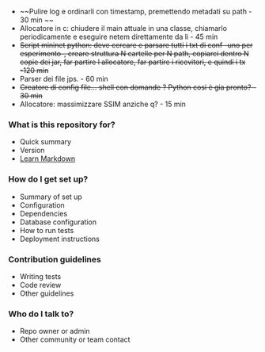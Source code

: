 * ~~Pulire log e ordinarli con timestamp, premettendo metadati su path - 30 min ~~
* Allocatore in c: chiudere il main attuale in una classe, chiamarlo  periodicamente e eseguire netem direttamente da li - 45 min
* ~~Script mininet python: deve cercare e parsare tutti i txt di conf -uno per esperimento-, creare struttura N cartelle per N path,  copiarci dentro N copie dei jar, far partire l allocatore, far partire i ricevitori,  e quindi i tx -120 min~~
* Parser dei file jps. - 60 min 
* ~~Creatore di config file... shell con domande ? Python cosi è gia pronto? - 30 min~~
* Allocatore: massimizzare SSIM anziche q? - 15 min
### What is this repository for? ###

* Quick summary
* Version
* [Learn Markdown](https://bitbucket.org/tutorials/markdowndemo)

### How do I get set up? ###

* Summary of set up
* Configuration
* Dependencies
* Database configuration
* How to run tests
* Deployment instructions

### Contribution guidelines ###

* Writing tests
* Code review
* Other guidelines

### Who do I talk to? ###

* Repo owner or admin
* Other community or team contact